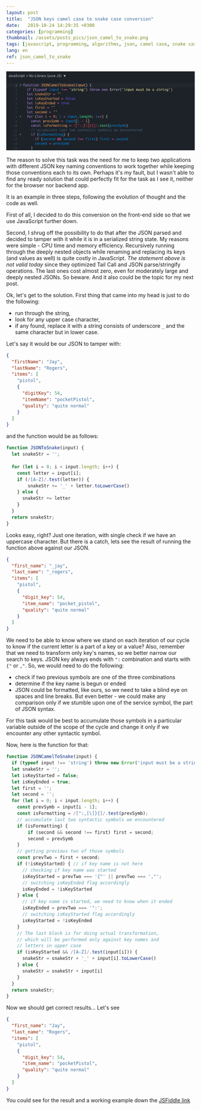 ```yaml
---
layout: post
title:  "JSON keys camel case to snake case conversion"
date:   2019-10-24 14:29:35 +0300
categories: [programming]
thumbnail: /assets/posts_pics/json_camel_to_snake.png
tags: [javascript, programming, algorithms, json, camel case, snake case, parsing]
lang: en
ref: json_camel_to_snake
---
```


![cover]

The reason to solve this task was the need for me to keep two applications with different JSON 
key naming conventions to work together while keeping those conventions each to its own. 
Perhaps it's my fault, but I wasn't able to find any ready solution that could perfectly fit for 
the task as I see it, neither for the browser nor backend app. 

It is an example in three steps, following the evolution of thought and the code as well.

First of all, I decided to do this conversion on the front-end side so that we use JavaScript further down.

Second, I shrug off the possibility to do that after the JSON parsed and decided to tamper with it 
while it is in a serialized string state. My reasons were simple - CPU time and memory efficiency. 
Recursively running through the deeply nested objects while renaming and replacing its keys 
(and values as well) is quite costly in JavaScript. *The statement above is not valid today* since
they optimized Tail Call and JSON parse/stringify operations. The last ones cost almost zero, even for moderately large and deeply nested JSONs. So beware. And it also could be the topic for
my next post.

Ok, let's get to the solution. First thing that came into my head is just to do the following:
- run through the string,
- look for any upper case character,
- if any found, replace it with a string consists of underscore `_` and the same character but in lower case.

Let's say it would be our JSON to tamper with:
```json
{
  "firstName": "Jay",
  "lastName": "Rogers",
  "items": [
    "pistol",
    {
      "digitKey": 54,
      "itemName": "pocketPistol",
      "quality": "quite normal"
    }
  ]
}
```
and the function would be as follows:
```javascript
function JSONToSnake(input) {
  let snakeStr = '';

  for (let i = 0; i < input.length; i++) {
  	const letter = input[i];
	if (/[A-Z]/.test(letter)) {
    	snakeStr += '_' + letter.toLowerCase()
    } else {
      snakeStr += letter
    }
  }
  return snakeStr;
}
```

Looks easy, right? Just one iteration, with single check if we have an uppercase character.
But there is a catch, lets see the result of running the function above against our JSON.

```json
{
  "first_name": "_jay",
  "last_name": "_rogers",
  "items": [
    "pistol",
    {
      "digit_key": 54,
      "item_name": "pocket_pistol",
      "quality": "quite normal"
    }
  ]
}
```

We need to be able to know where we stand on each iteration of our cycle to know if the current letter is a part of a key or a value?
Also, remember that we need to transform only key's names, so we better narrow our search to keys. 
JSON key always ends with `":` combination and starts with `{"` or `,"`. So, we would need to do the following: 
- check if two previous symbols are one of the three combinations
- determine if the key name is begun or ended
- JSON could be formatted, like ours, so we need to take a blind eye on spaces and line breaks. But even better - we could make any comparison only if we stumble upon one of the 
service symbol, the part of JSON syntax.

For this task would be best to accumulate those symbols in a particular variable outside of the scope of the cycle and change it only if we encounter any other syntactic symbol.

Now, here is the function for that:

```javascript
function JSONCamelToSnake(input) {
  if (typeof input !== 'string') throw new Error('input must be a string');
  let snakeStr = '';
  let isKeyStarted = false;
  let isKeyEnded = true;
  let first = '';
  let second = '';
  for (let i = 0; i < input.length; i++) {
  	const prevSymb = input[i - 1];
    const isFormatting = /[":,[\]}{]/.test(prevSymb);
    // accumulate last two syntactic symbols we encountered
    if (isFormatting) {
    	if (second && second !== first) first = second;
    	second = prevSymb
    }
    // getting previous two of those symbols
    const prevTwo = first + second;
    if (!isKeyStarted) { // if key name is not here
      // checking if key name was started
      isKeyStarted = prevTwo === '{"' || prevTwo === ',"';
      // switching isKeyEnded flag accordingly
      isKeyEnded = !isKeyStarted
    } else {
      // if key name is started, we need to know when it ended
      isKeyEnded = prevTwo === '":';
      // switching isKeyStarted flag accordingly
      isKeyStarted = !isKeyEnded
    }
    // The last block is for doing actual transformation,
    // which will be performed only against key names and
    // letters in upper case
    if (isKeyStarted && /[A-Z]/.test(input[i])) {
      snakeStr = snakeStr + '_' + input[i].toLowerCase()
    } else {
      snakeStr = snakeStr + input[i]
    }
  }
  return snakeStr;
}
```

Now we should get correct results... Let's see

```json
{
  "first_name": "Jay",
  "last_name": "Rogers",
  "items": [
    "pistol",
    {
      "digit_key": 54,
      "item_name": "pocketPistol",
      "quality": "quite normal"
    }
  ]
}
```

You could see for the result and a working example down the [JSFiddle link](https://jsfiddle.net/horlet/69eLvb5r/)

[cover]: /assets/posts_pics/json_camel_to_snake.png